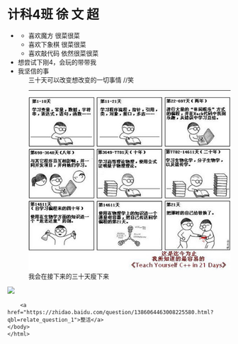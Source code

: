 
<html lang="zh">
    <head>
        <meta charset="UTF-8">
        <meta http-equiv="X-UA-Compatible" content="IE=edge">
        <meta name="viewport" content="width=device-width, initial-scale=1.0">
        <title>自我介绍</title>
    </head>
    <body>
        <h1>计科4班 徐 文 超</h1>
    <ul>
        <li>
            <ul>
                <li>喜欢魔方 很菜很菜</li>
                <li>喜欢下象棋 很菜很菜</li>
                <li>喜欢敲代码 依然很菜很菜</li>
            </ul>
        </li>
        <li>想尝试下刚4，会玩的带带我</li>
        <li>我坚信的事
            <ol>
                三十天可以改变想改变的一切事情 //笑
                <hr>
                <img src="./21.gif" alt="">
            </ol>
            <ol>
                我会在接下来的三十天瘦下来
            </ol>
        </li>
    </ul>    
    <a  href="javascript:void(0);" title="加我微信" ><img src="https://common.cnblogs.com/images/wechat.png" ></a>

        <a href="https://zhidao.baidu.com/question/1386064463008225580.html?qbl=relate_question_1">整活</a>
    </body>
    </html>
    
